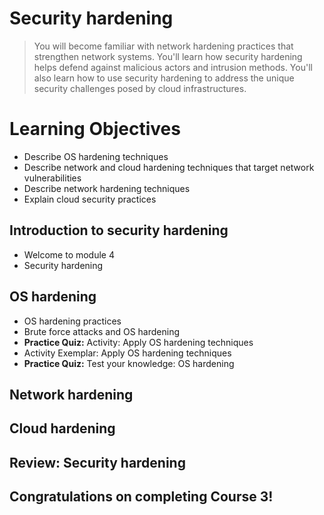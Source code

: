 # Security hardening
> You will become familiar with network hardening practices that strengthen network systems. You'll learn how security hardening helps defend against malicious actors and intrusion methods. You'll also learn how to use security hardening to address the unique security challenges posed by cloud infrastructures.
# Learning Objectives
- Describe OS hardening techniques
- Describe network and cloud hardening techniques that target network vulnerabilities
- Describe network hardening techniques
- Explain cloud security practices
## Introduction to security hardening
- Welcome to module 4
- Security hardening
## OS hardening
- OS hardening practices
- Brute force attacks and OS hardening
- **Practice Quiz:** Activity: Apply OS hardening techniques
- Activity Exemplar: Apply OS hardening techniques
- **Practice Quiz:** Test your knowledge: OS hardening
## Network hardening
## Cloud hardening
## Review: Security hardening
## Congratulations on completing Course 3!
